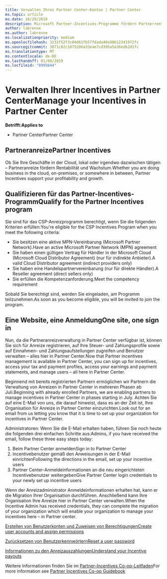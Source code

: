 ```yaml
---
title: Verwalten Ihres Partner Center-Kontos | Partner Center
ms.topic: article
ms.date: 10/29/2018
description: Microsoft Partner-Incentives-Programme fördern Partnerrentabilität und -wachstum.
author: labrenne
ms.author: labrenne
ms.localizationpriority: medium
ms.openlocfilehash: 3232f52f3c04d61fb57fdada40a98612341972fc
ms.sourcegitcommit: 3871c82c1075206a33eae7cd395a5a36edb2d1fc
ms.translationtype: MT
ms.contentlocale: de-DE
ms.lasthandoff: 01/08/2019
ms.locfileid: "8995644"
---
```

# <a name="manage-your-incentives-in-partner-center"></a><span data-ttu-id="72201-103">Verwalten Ihrer Incentives in Partner Center</span><span class="sxs-lookup"><span data-stu-id="72201-103">Manage your Incentives in Partner Center</span></span> 

**<span data-ttu-id="72201-104">Betrifft:</span><span class="sxs-lookup"><span data-stu-id="72201-104">Applies to</span></span>**

-  <span data-ttu-id="72201-105">Partner Center</span><span class="sxs-lookup"><span data-stu-id="72201-105">Partner Center</span></span>

## <a name="partner-incentives"></a><span data-ttu-id="72201-106">Partneranreize</span><span class="sxs-lookup"><span data-stu-id="72201-106">Partner Incentives</span></span> 

<span data-ttu-id="72201-107">Ob Sie Ihre Geschäfte in der Cloud, lokal oder irgendwo dazwischen tätigen – Partneranreize fördern Rentabilität und Wachstum.</span><span class="sxs-lookup"><span data-stu-id="72201-107">Whether you are doing business in the cloud, on-premises, or somewhere in between, Partner Incentives support your profitability and growth.</span></span>

## <a name="qualify-for-the-partner-incentives-program"></a><span data-ttu-id="72201-108">Qualifizieren für das Partner-Incentives-Programm</span><span class="sxs-lookup"><span data-stu-id="72201-108">Qualify for the Partner Incentives program</span></span>

<span data-ttu-id="72201-109">Sie sind für das CSP-Anreizprogramm berechtigt, wenn Sie die folgenden Kriterien erfüllen:</span><span class="sxs-lookup"><span data-stu-id="72201-109">You're eligible for the CSP Incentives Program when you meet the following criteria:</span></span>

-   <span data-ttu-id="72201-110">Sie besitzen eine aktive MPN-Vereinbarung (Microsoft Partner Network).</span><span class="sxs-lookup"><span data-stu-id="72201-110">Have an active Microsoft Partner Network (MPN) agreement</span></span> 
-   <span data-ttu-id="72201-111">Sie haben einen gültigen Vertrag für Händler in der Microsoft Cloud (Microsoft Cloud Distributor Agreement) (nur für indirekte Anbieter).</span><span class="sxs-lookup"><span data-stu-id="72201-111">A valid Cloud Distributor agreement (indirect providers only)</span></span>
-   <span data-ttu-id="72201-112">Sie haben eine Handelspartnervereinbarung (nur für direkte Händler).</span><span class="sxs-lookup"><span data-stu-id="72201-112">A Reseller agreement (direct sellers only)</span></span>
-   <span data-ttu-id="72201-113">Sie erfüllen die Kompetenzanforderung.</span><span class="sxs-lookup"><span data-stu-id="72201-113">Meet the competency requirement</span></span>

<span data-ttu-id="72201-114">Sobald Sie berechtigt sind, werden Sie eingeladen, am Programm teilzunehmen.</span><span class="sxs-lookup"><span data-stu-id="72201-114">As soon as you become eligible, you will be invited to join the program.</span></span>

## <a name="one-site-one-sign-in"></a><span data-ttu-id="72201-115">Eine Website, eine Anmeldung</span><span class="sxs-lookup"><span data-stu-id="72201-115">One site, one sign in</span></span>

<span data-ttu-id="72201-116">Nun, da die Partneranreizverwaltung in Partner Center verfügbar ist, können Sie sich für Anreize registrieren, auf Ihre Steuer- und Zahlungsprofile sowie auf Einnahmen- und Zahlungsaufstellungen zugreifen und Benutzer verwalten – alles hier in Partner Center.</span><span class="sxs-lookup"><span data-stu-id="72201-116">Now that Partner incentives management is available in Partner Center, you can sign up for incentives, access your tax and payment profiles, access your earnings and payment statements, and manage users – all here in Partner Center.</span></span> 

<span data-ttu-id="72201-117">Beginnend mit bereits registrierten Partnern ermöglichen wir Partnern die Verwaltung von Anreizen in Partner Center in mehreren Phasen ab Juli.</span><span class="sxs-lookup"><span data-stu-id="72201-117">Beginning with already enrolled Partners, we are enabling partners to manage incentives in Partner Center in phases starting in July.</span></span> <span data-ttu-id="72201-118">Achten Sie auf eine E-Mail von uns, die darauf hinweist, dass es an der Zeit ist, Ihre Organisation für Anreize in Partner Center einzurichten.</span><span class="sxs-lookup"><span data-stu-id="72201-118">Look out for an email from us letting you know that it is time to set up your organization for incentives in Partner Center.</span></span> 

<span data-ttu-id="72201-119">Administratoren: Wenn Sie die E-Mail erhalten haben, führen Sie noch heute die folgenden drei einfachen Schritte aus:</span><span class="sxs-lookup"><span data-stu-id="72201-119">Admins, if you have received the email, follow these three easy steps today:</span></span>

1.  <span data-ttu-id="72201-120">Beim Partner Center anmelden</span><span class="sxs-lookup"><span data-stu-id="72201-120">Sign in to Partner Center</span></span> 
2.  <span data-ttu-id="72201-121">Incentivebenutzer gemäß den Anweisungen in der E-Mail einrichten</span><span class="sxs-lookup"><span data-stu-id="72201-121">Following the directions in the email, set up your incentive users</span></span> 
3.  <span data-ttu-id="72201-122">Partner Center-Anmeldeinformationen an die neu eingerichteten Incentivebenutzer weitergeben</span><span class="sxs-lookup"><span data-stu-id="72201-122">Give Partner Center login credentials to your newly set up incentive users</span></span>

<span data-ttu-id="72201-123">Wenn der Anreizadministrator Anmeldeinformationen erhalten hat, kann er die Migration Ihrer Organisation durchführen. Anschließend kann Ihre Organisation Ihre Anreize hier in Partner Center verwalten.</span><span class="sxs-lookup"><span data-stu-id="72201-123">When the Incentive Admin has received credentials, they can complete the migration of your organization which will enable your organization to manage your incentives here – in Partner center.</span></span>


[<span data-ttu-id="72201-124">Erstellen von Benutzerkonten und Zuweisen von Berechtigungen</span><span class="sxs-lookup"><span data-stu-id="72201-124">Create user accounts and assign permissions</span></span>](create-user-accounts-and-set-permissions.md)

[<span data-ttu-id="72201-125">Zurücksetzen von Benutzerkennwörtern</span><span class="sxs-lookup"><span data-stu-id="72201-125">Reset a user password</span></span>](reset-a-user-password.md)

[<span data-ttu-id="72201-126">Informationen zu den Anreizauszahlungen</span><span class="sxs-lookup"><span data-stu-id="72201-126">Understand your Incentive payouts</span></span>](understand-incentive-payouts.md)

<span data-ttu-id="72201-127">Weitere Informationen finden Sie im [Partner-Incentives Co-op-Leitfaden](https://assets.microsoft.com/coop-guidebook.pdf)</span><span class="sxs-lookup"><span data-stu-id="72201-127">For more information see [Partner Incentives Co-op Guidebook](https://assets.microsoft.com/coop-guidebook.pdf)</span></span>
